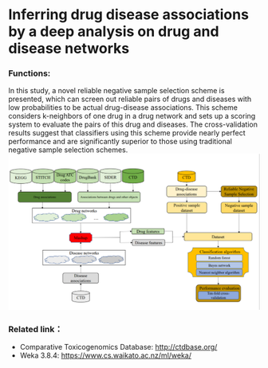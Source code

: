 # Inferring drug disease associations by a deep analysis on drug and disease networks
### Functions:
In this study, a novel reliable negative sample selection scheme is presented, which can screen out reliable pairs of drugs and diseases with low probabilities to be actual drug-disease associations. This scheme considers k-neighbors of one drug in a drug network and sets up a scoring system to evaluate the pairs of this drug and diseases. The cross-validation results suggest that classifiers using this scheme provide nearly perfect performance and are significantly superior to those using traditional negative sample selection schemes.<br>
![工作流程图](https://github.com/kaiyu-99/Inferring-drug-disease-associations-by-a-deep-analysis-on-drug-and-disease-networks/blob/master/IMG/entire_process.png)

### Related link：<br>
* Comparative Toxicogenomics Database: http://ctdbase.org/<br>
* Weka 3.8.4: https://www.cs.waikato.ac.nz/ml/weka/
